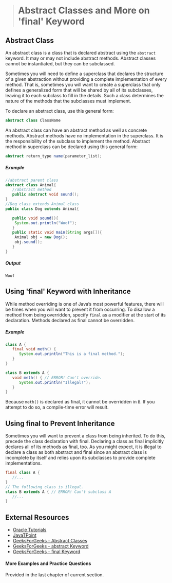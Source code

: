 ># Abstract Classes and More on 'final' Keyword

## Abstract Class

An abstract class is a class that is declared abstract using the `abstract` keyword. It may or may not include abstract methods. Abstract classes cannot be instantiated, but they can be subclassed.

Sometimes you will need to define a superclass that declares the structure of a given abstraction without providing a complete implementation of every method. That is, sometimes you will want to create a superclass that only defines a generalized form that will be shared by all of its subclasses, leaving it to each subclass to fill in the details. Such a class determines the nature of the methods that the subclasses must implement.

To declare an abstract class, use this general form:

```java
abstract class ClassName
```

An abstract class can have an abstract method as well as concrete methods. Abstract methods have no implementation in the superclass. It is the responsibility of the subclass to implement the method. Abstract method in superclass can be declared using this general form:

```java
abstract return_type name(parameter_list);
```

##### Example

```java
//abstract parent class
abstract class Animal{
   //abstract method
   public abstract void sound();
}
//Dog class extends Animal class
public class Dog extends Animal{

   public void sound(){
	System.out.println("Woof");
   }
   public static void main(String args[]){
	Animal obj = new Dog();
	obj.sound();
   }
}
```

##### Output

    Woof


## Using 'final' Keyword with Inheritance

While method overriding is one of Java’s most powerful features, there will be times when you will want to prevent it from occurring. To disallow a method from being overridden, specify `final` as a modifier at the start of its declaration. Methods declared as final cannot be overridden.

##### Example

```java
class A {
   final void meth() {
      System.out.println("This is a final method.");
   }
}
```

```java
class B extends A {
   void meth() { // ERROR! Can't override.
      System.out.println("Illegal!");
   }
}
```

Because `meth()` is declared as final, it cannot be overridden in `B`. If you attempt to do so, a compile-time error will result.

## Using final to Prevent Inheritance

Sometimes you will want to prevent a class from being inherited. To do this, precede the class declaration with final. Declaring a class as final implicitly declares all of its methods as final, too. As you might expect, it is illegal to declare a class as both abstract and final since an abstract class is incomplete by itself and relies upon its subclasses to provide complete implementations.

```java
final class A {
   //...
}
// The following class is illegal.
class B extends A { // ERROR! Can't subclass A
   //...
}
```

## External Resources

* [Oracle Tutorials](https://docs.oracle.com/javase/tutorial/java/IandI/abstract.html)
* [JavaTPoint](https://www.javatpoint.com/abstract-class-in-java)
* [GeeksForGeeks - Abstract Classes](https://www.geeksforgeeks.org/abstract-classes-in-java/)
* [GeeksForGeeks - abstract Keyword](https://www.geeksforgeeks.org/abstract-keyword-in-java/?ref=rp)
* [GeeksForGeeks - final Keyword](https://www.geeksforgeeks.org/final-keyword-java/?ref=rp)

#### More Examples and Practice Questions

Provided in the last chapter of current section.